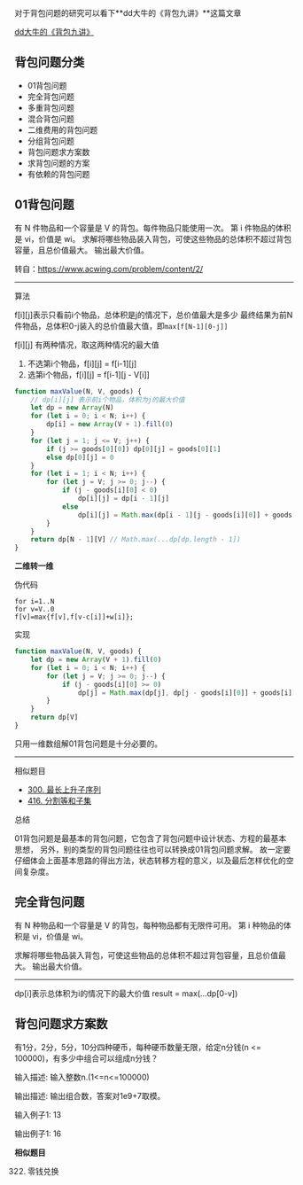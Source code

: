 
对于背包问题的研究可以看下**dd大牛的《背包九讲》**这篇文章

[dd大牛的《背包九讲》](https://www.cnblogs.com/jbelial/articles/2116074.html)

## 背包问题分类

* 01背包问题
* 完全背包问题
* 多重背包问题
* 混合背包问题
* 二维费用的背包问题
* 分组背包问题
* 背包问题求方案数
* 求背包问题的方案
* 有依赖的背包问题

## 01背包问题

有 N 件物品和一个容量是 V 的背包。每件物品只能使用一次。
第 i 件物品的体积是 vi，价值是 wi。
求解将哪些物品装入背包，可使这些物品的总体积不超过背包容量，且总价值最大。
输出最大价值。

转自：https://www.acwing.com/problem/content/2/

-----

算法

f[i][j]表示只看前i个物品，总体积是j的情况下，总价值最大是多少
最终结果为前N件物品，总体积0-j装入的总价值最大值，即`max[f[N-1][0-j]]`

f[i][j] 有两种情况，取这两种情况的最大值
1. 不选第i个物品，f[i][j] = f[i-1][j]
2. 选第i个物品，f[i][j] = f[i-1][j - V[i]]

```javascript
function maxValue(N, V, goods) {
    // dp[i][j] 表示前i个物品，体积为j的最大价值
    let dp = new Array(N)
    for (let i = 0; i < N; i++) {
        dp[i] = new Array(V + 1).fill(0)
    }
    for (let j = 1; j <= V; j++) {
        if (j >= goods[0][0]) dp[0][j] = goods[0][1]
        else dp[0][j] = 0
    }
    for (let i = 1; i < N; i++) {
        for (let j = V; j >= 0; j--) {
            if (j - goods[i][0] < 0)
                dp[i][j] = dp[i - 1][j]
            else
                dp[i][j] = Math.max(dp[i - 1][j - goods[i][0]] + goods[i][1], dp[i - 1][j])
        }
    }
    return dp[N - 1][V] // Math.max(...dp[dp.length - 1])
}
```

**二维转一维**

伪代码
```cgo
for i=1..N
for v=V..0
f[v]=max{f[v],f[v-c[i]]+w[i]};
```

实现
```javascript
function maxValue(N, V, goods) {
    let dp = new Array(V + 1).fill(0)
    for (let i = 0; i < N; i++) {
        for (let j = V; j >= 0; j--) {
            if (j - goods[i][0] >= 0)
                dp[j] = Math.max(dp[j], dp[j - goods[i][0]] + goods[i][1])
        }
    }
    return dp[V]
}
```

只用一维数组解01背包问题是十分必要的。

---

相似题目

* [300. 最长上升子序列](https://leetcode-cn.com/problems/longest-increasing-subsequence/)
* [416. 分割等和子集](https://leetcode-cn.com/problems/partition-equal-subset-sum/)

总结

01背包问题是最基本的背包问题，它包含了背包问题中设计状态、方程的最基本思想，
另外，别的类型的背包问题往往也可以转换成01背包问题求解。
故一定要仔细体会上面基本思路的得出方法，状态转移方程的意义，以及最后怎样优化的空间复杂度。

## 完全背包问题

有 N 种物品和一个容量是 V 的背包，每种物品都有无限件可用。
第 i 种物品的体积是 vi，价值是 wi。

求解将哪些物品装入背包，可使这些物品的总体积不超过背包容量，且总价值最大。
输出最大价值。

---

dp[i]表示总体积为i的情况下的最大价值
result = max(...dp[0-v])


## 背包问题求方案数

有1分，2分，5分，10分四种硬币，每种硬币数量无限，给定n分钱(n <= 100000)，有多少中组合可以组成n分钱？

输入描述:
输入整数n.(1<=n<=100000)

输出描述:
输出组合数，答案对1e9+7取模。

输入例子1:
13

输出例子1:
16

**相似题目**

322. 零钱兑换


##
